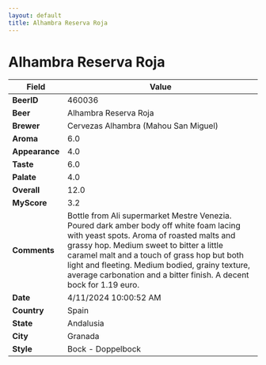 ```yaml
---
layout: default
title: Alhambra Reserva Roja
---
```


# Alhambra Reserva Roja

| Field         | Value     |
|---------------|-----------|
| **BeerID** | 460036 |
| **Beer** | Alhambra Reserva Roja |
| **Brewer** | Cervezas Alhambra (Mahou San Miguel) |
| **Aroma** | 6.0 |
| **Appearance** | 4.0 |
| **Taste** | 6.0 |
| **Palate** | 4.0 |
| **Overall** | 12.0 |
| **MyScore** | 3.2 |
| **Comments** | Bottle from Ali supermarket Mestre Venezia. Poured dark amber body off white foam lacing with yeast spots. Aroma of roasted malts and grassy hop. Medium sweet to bitter a little caramel malt and a touch of grass hop but both light and fleeting. Medium bodied, grainy texture, average carbonation and a bitter finish. A decent bock for 1.19 euro.  |
| **Date** | 4/11/2024 10:00:52 AM |
| **Country** | Spain |
| **State** | Andalusia |
| **City** | Granada |
| **Style** | Bock - Doppelbock |
